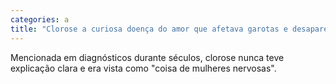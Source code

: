 ```yaml
---
categories: a
title: "Clorose a curiosa doença do amor que afetava garotas e desapareceu no século 20"
---
```

Mencionada em diagnósticos durante séculos, clorose nunca teve explicação clara e era vista como "coisa de mulheres nervosas".